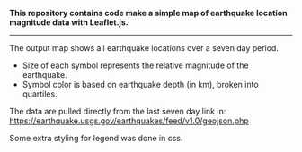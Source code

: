 <strong> This repository contains code make a simple map of earthquake location magnitude data with Leaflet.js. </strong>

----

The output map shows all earthquake locations over a seven day period.

<ul>
  <li> Size of each symbol represents the relative magnitude of the earthquake.</li>
  <li> Symbol color is based on earthquake depth (in km), broken into quartiles.</li>
</ul>

The data are pulled directly from the last seven day link in:
https://earthquake.usgs.gov/earthquakes/feed/v1.0/geojson.php

Some extra styling for legend was done in css.
